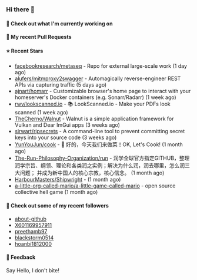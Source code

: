 ### Hi there 👋

#### 👷 Check out what I'm currently working on

#### 🔨 My recent Pull Requests


#### ⭐ Recent Stars

- [facebookresearch/metaseq](https://github.com/facebookresearch/metaseq) - Repo for external large-scale work (1 day ago)
- [alufers/mitmproxy2swagger](https://github.com/alufers/mitmproxy2swagger) - Automagically reverse-engineer REST APIs via capturing traffic (5 days ago)
- [ajnart/homarr](https://github.com/ajnart/homarr) - Customizable browser&#39;s home page to interact with your homeserver&#39;s Docker containers (e.g. Sonarr/Radarr) (1 week ago)
- [rwv/lookscanned.io](https://github.com/rwv/lookscanned.io) - 📚 LookScanned.io - Make your PDFs look scanned (1 week ago)
- [TheCherno/Walnut](https://github.com/TheCherno/Walnut) - Walnut is a simple application framework for Vulkan and Dear ImGui apps (3 weeks ago)
- [sirwart/ripsecrets](https://github.com/sirwart/ripsecrets) - A command-line tool to prevent committing secret keys into your source code (3 weeks ago)
- [YunYouJun/cook](https://github.com/YunYouJun/cook) - 🍲 好的，今天我们来做菜！OK, Let&#39;s Cook! (1 month ago)
- [The-Run-Philosophy-Organization/run](https://github.com/The-Run-Philosophy-Organization/run) - 润学全球官方指定GITHUB，整理润学宗旨、纲领、理论和各类润之实例；解决为什么润，润去哪里，怎么润三大问题； 并成为新中国人的核心宗教，核心信念。 (1 month ago)
- [HarbourMasters/Shipwright](https://github.com/HarbourMasters/Shipwright) -  (1 month ago)
- [a-little-org-called-mario/a-little-game-called-mario](https://github.com/a-little-org-called-mario/a-little-game-called-mario) - open source collective hell game (1 month ago)

#### 👯 Check out some of my recent followers

- [about-github](https://github.com/about-github)
- [X601169957911](https://github.com/X601169957911)
- [preethamb97](https://github.com/preethamb97)
- [blackstorm0514](https://github.com/blackstorm0514)
- [hoanbi1812000](https://github.com/hoanbi1812000)

#### 💬 Feedback

Say Hello, I don't bite!